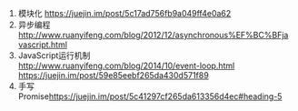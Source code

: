 1. 模块化 <https://juejin.im/post/5c17ad756fb9a049ff4e0a62>
2. 异步编程 <http://www.ruanyifeng.com/blog/2012/12/asynchronous%EF%BC%BFjavascript.html>
3. JavaScript运行机制  
<http://www.ruanyifeng.com/blog/2014/10/event-loop.html>  
<https://juejin.im/post/59e85eebf265da430d571f89>
4. 手写Promise<https://juejin.im/post/5c41297cf265da613356d4ec#heading-5>
